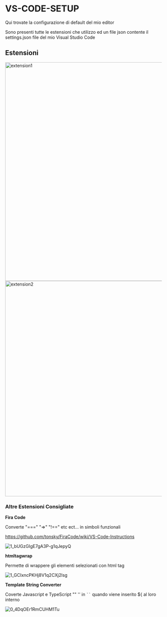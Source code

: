 # VS-CODE-SETUP

Qui trovate la configurazione di default del mio editor

Sono presenti tutte le estensioni che utilizzo ed un file json contente il settings.json file del mio Visual Studio Code

## Estensioni

<img width="704" alt="extension1" src="https://user-images.githubusercontent.com/63757250/119114271-4be8be80-ba26-11eb-9b97-23b46177b098.png">

<img width="694" alt="extension2" src="https://user-images.githubusercontent.com/63757250/119114490-805c7a80-ba26-11eb-8ccf-e38c1a365fd8.png">

### Altre Estensioni Consigliate

**Fira Code**

Converte "===" "=>" "!==" etc ect... in simboli funzionali 

https://github.com/tonsky/FiraCode/wiki/VS-Code-Instructions

![1_bUGzGIgE7gA3P-g1qJepyQ](https://user-images.githubusercontent.com/63757250/119114824-c9acca00-ba26-11eb-9317-207bab424677.jpeg)


**htmltagwrap**

Permette di wrappere gli elementi selezionati con html tag

![1_GCIxncPKHj8V1q2CXj2lsg](https://user-images.githubusercontent.com/63757250/119115573-9ae32380-ba27-11eb-99ad-1a90097ff40b.gif)


**Template String Converter**

Coverte Javascript e TypeScript "" '' in ``` `` ``` quando viene inserito ${ al loro interno

![0_4DqOEr1RmCUHM1Tu](https://user-images.githubusercontent.com/63757250/119116566-a6831a00-ba28-11eb-9b7d-95125f0adc59.gif)

